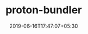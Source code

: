 ---
title: "proton-bundler"
date: 2019-06-16T17:47:07+05:30
type: "organisations"
org_name: "protonmail"
repo_desc: "CLI tools to bundle Proton web clients for deploys"
repo_link: https://github.com/ProtonMail/proton-bundler


---